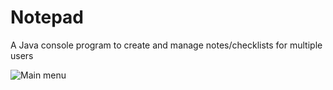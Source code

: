 # Notepad
A Java console program to create and manage notes/checklists for multiple users

![Main menu](https://github.com/cpulover/notepad/blob/master/pictures/guest-menu.PNG)

